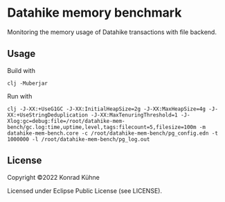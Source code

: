 # Datahike memory benchmark
Monitoring the memory usage of Datahike transactions with file backend.

## Usage
Build with 
```
clj -Muberjar
```

Run with 
```
clj -J-XX:+UseG1GC -J-XX:InitialHeapSize=2g -J-XX:MaxHeapSize=4g -J-XX:+UseStringDeduplication -J-XX:MaxTenuringThreshold=1 -J-Xlog:gc=debug:file=/root/datahike-mem-bench/gc.log:time,uptime,level,tags:filecount=5,filesize=100m -m datahike-mem-bench.core -c /root/datahike-mem-bench/pg_config.edn -t 1000000 -l /root/datahike-mem-bench/pg_log.out
```

## License

Copyright ©2022 Konrad Kühne

Licensed under Eclipse Public License (see LICENSE).
